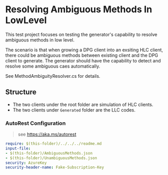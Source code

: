 # Resolving Ambiguous Methods In LowLevel

This test project focuses on testing the generator's capability to resolve ambiguous methods in low level.

The scenario is that when growing a DPG client into an exsiting HLC client, there could be ambiguous methods between existing client and the DPG client to generate. The generator should have the capability to detect and resolve some ambiguous caes automatically.

See MethodAmbiguityResolver.cs for details.


## Structure

- The two clients under the root folder are simulation of HLC clients.
- The two clients under `Generated` folder are the LLC codes.

### AutoRest Configuration

> see https://aka.ms/autorest

``` yaml
require: $(this-folder)/../../../readme.md
input-file:
- $(this-folder)/AmbiguousMethods.json
- $(this-folder)/UnambiguousMethods.json
security: AzureKey
security-header-name: Fake-Subscription-Key
```
